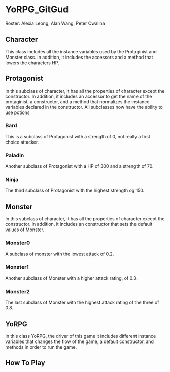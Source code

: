 # YoRPG_GitGud
  Roster: Alexia Leong, Alan Wang, Peter Cwalina

<h2>Character</h2>
This class includes all the instance variables used by the Protaginist and Monster class. In addition, it includes the accessors and a method that lowers the characters HP. 
<h2>Protagonist</h2>
In this subclass of character, it has all the properties of character except the constructor. In addition, it includes an accessor to get the name of the protaginist, a constructor, and a method that normalizes the instance variables declared in the constructor. 
All subclasses now have the ability to use potions
<h3>Bard</h3>
This is a subclass of Protagonist with a strength of 0, not really a first choice attacker.
<h3>Paladin</h3>
Another subclass of Protagonist with a HP of 300 and a strength of 70.
<h3>Ninja</h3>
The third subclass of Protagonist with the highest strength og 150. 
<h2>Monster</h2>
In this subclass of character, it has all the properties of character except the constructor. In addition, it includes an constructor that sets the default values of Monster. 
<h3>Monster0</h3>
A subclass of monster with the lowest attack of 0.2.
<h3>Monster1</h3>
Another subclass of Monster with a higher attack rating, of 0.3.
<h3>Monster2</h3>
The last subclass of Monster with the highest attack rating of the three of 0.8.
<h2>YoRPG</h2> 
In this class YoRPG, the driver of this game it includes different instance variables that changes the flow of the game, a default constructor, and methods in order to run the game. 
<h2>How To Play</h2> 
